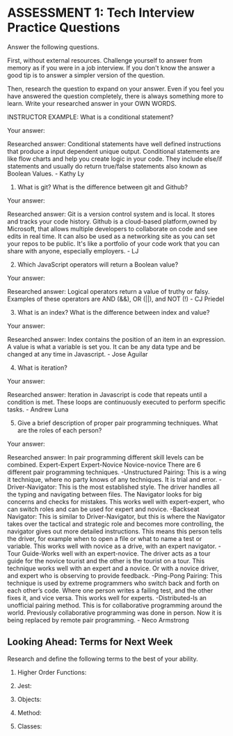 # ASSESSMENT 1: Tech Interview Practice Questions
Answer the following questions.

First, without external resources. Challenge yourself to answer from memory as if you were in a job interview. If you don't know the answer a good tip is to answer a simpler version of the question.

Then, research the question to expand on your answer. Even if you feel you have answered the question completely, there is always something more to learn. Write your researched answer in your OWN WORDS.

INSTRUCTOR EXAMPLE: What is a conditional statement?

  Your answer: 

  Researched answer:
 Conditional statements  have well defined instructions that produce a input dependent unique output. Conditional statements are like flow charts and help you create logic in your code. They include else/if statements and usually do return true/false statements also known as Boolean Values. - Kathy Ly


1. What is git? What is the difference between git and Github?

  Your answer:

  Researched answer:
Git is a version control system and is local. It stores and tracks your code history. Github is a cloud-based platform,owned by Microsoft, that allows multiple developers to collaborate on code and see edits in real time. It can also be used as a networking site as you can set your repos to be public. It's like a portfolio of your code work that you can share with anyone, especially employers. - LJ


2. Which JavaScript operators will return a Boolean value?

  Your answer:

  Researched answer:
Logical operators return a value of truthy or falsy. Examples of these operators are AND (&&), OR (||), and NOT (!) - CJ Priedel


3. What is an index? What is the difference between index and value?

  Your answer:

  Researched answer:
Index contains the position of an item in an expression. A value is what a variable is set you. It can be any data type and be changed at any time in Javascript. - Jose Aguilar


4. What is iteration?

  Your answer:

  Researched answer:
Iteration in Javascript is code that repeats until a condition is met. These loops are continuously executed to perform specific tasks. - Andrew Luna


5. Give a brief description of proper pair programming techniques. What are the roles of each person?

  Your answer:

  Researched answer:
In pair programming different skill levels can be combined.
 Expert-Expert
 Expert-Novice
 Novice-novice
There are 6 different pair programming techniques.
-Unstructured Pairing: This is a wing it technique, where no party knows of any techniques.
It is trial and error.
-Driver-Navigator: This is the most established style. The driver handles all the typing and navigating between files. The Navigator looks for big concerns and checks for mistakes. This works well with expert-expert, who can switch roles and can be used for expert and novice.
-Backseat Navigator: This is similar to Driver-Navigator, but this is where the Navigator takes over the tactical and strategic role and becomes more controlling, the navigator gives out more detailed instructions. This means this person tells the driver, for example when to open a file or what to name a test or variable. This works well with novice as a drive, with an expert navigator.
-Tour Guide-Works well with an expert-novice. The driver acts as a tour guide for the novice tourist and the other is the tourist on a tour. This technique works well with an expert and a novice. Or with a novice driver, and expert who is observing to provide feedback.
-Ping-Pong Pairing: This technique is used by extreme programmers who switch back and forth on each other’s code. Where one person writes a failing test, and the other fixes it, and vice versa. This works well for experts.
-Distributed-Is an unofficial pairing method. This is for collaborative programming around the world. Previously collaborative programming was done in person. Now it is being replaced by remote pair programming.  - Neco Armstrong


## Looking Ahead: Terms for Next Week

Research and define the following terms to the best of your ability.

1. Higher Order Functions:

2. Jest:

3. Objects:

4. Method:

5. Classes:
